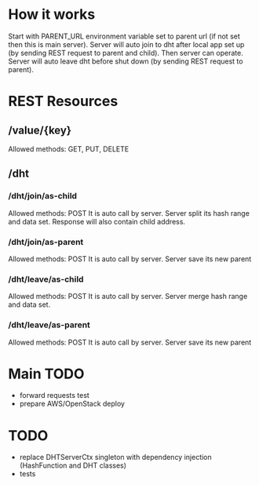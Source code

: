 # How it works
Start with PARENT_URL environment variable set to parent url (if not set then this is main server).
Server will auto join to dht after local app set up (by sending REST request to parent and child).
Then server can operate.
Server will auto leave dht before shut down (by sending REST request to parent).

# REST Resources

## /value/{key}
Allowed methods: GET, PUT, DELETE


## /dht

### /dht/join/as-child
Allowed methods: POST
It is auto call by server.
Server split its hash range and data set.
Response will also contain child address.

### /dht/join/as-parent
Allowed methods: POST
It is auto call by server.
Server save its new parent

### /dht/leave/as-child
Allowed methods: POST
It is auto call by server.
Server merge hash range and data set.

### /dht/leave/as-parent
Allowed methods: POST
It is auto call by server.
Server save its new parent

# Main TODO
- forward requests test
- prepare AWS/OpenStack deploy

# TODO
- replace DHTServerCtx singleton with dependency injection (HashFunction and DHT classes)
- tests
